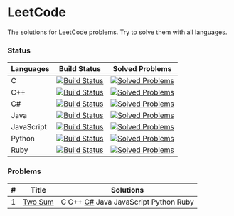 # LeetCode
The solutions for LeetCode problems. Try to solve them with all languages.

### Status
| Languages | Build Status | Solved Problems |
| --------- | ------------ | --------------- |
|C|[![Build Status](https://img.shields.io/appveyor/ci/bigegg/leetcode/c.svg)](https://ci.appveyor.com/project/bigegg/leetcode/branch/c)|[![Solved Problems](https://img.shields.io/badge/Last%20Problem%20ID-0-lightgrey.svg)](https://github.com/BigEgg/LeetCode/tree/C)|
|C++|[![Build Status](https://img.shields.io/appveyor/ci/bigegg/leetcode/c++.svg)](https://ci.appveyor.com/project/bigegg/leetcode/branch/C++)|[![Solved Problems](https://img.shields.io/badge/Last%20Problem%20ID-0-lightgrey.svg)](https://github.com/BigEgg/LeetCode/tree/C++)|
|C#|[![Build Status](https://img.shields.io/appveyor/ci/bigegg/leetcode/csharp.svg)](https://ci.appveyor.com/project/bigegg/leetcode/branch/csharp)|[![Solved Problems](https://img.shields.io/badge/Last%20Problem%20ID-1-blue.svg)](https://github.com/BigEgg/LeetCode/tree/CSharp)|
|Java|[![Build Status](https://img.shields.io/appveyor/ci/bigegg/leetcode/java.svg)](https://ci.appveyor.com/project/bigegg/leetcode/branch/java)|[![Solved Problems](https://img.shields.io/badge/Last%20Problem%20ID-0-lightgrey.svg)](https://github.com/BigEgg/LeetCode/tree/Java)|
|JavaScript|[![Build Status](https://img.shields.io/appveyor/ci/bigegg/leetcode/javascript.svg)](https://ci.appveyor.com/project/bigegg/leetcode/branch/javascript)|[![Solved Problems](https://img.shields.io/badge/Last%20Problem%20ID-0-lightgrey.svg)](https://github.com/BigEgg/LeetCode/tree/JavaScript)|
|Python|[![Build Status](https://img.shields.io/appveyor/ci/bigegg/leetcode/python.svg)](https://ci.appveyor.com/project/bigegg/leetcode/branch/python)|[![Solved Problems](https://img.shields.io/badge/Last%20Problem%20ID-0-lightgrey.svg)](https://github.com/BigEgg/LeetCode/tree/Python)|
|Ruby|[![Build Status](https://img.shields.io/appveyor/ci/bigegg/leetcode/ruby.svg)](https://ci.appveyor.com/project/bigegg/leetcode/branch/ruby)|[![Solved Problems](https://img.shields.io/badge/Last%20Problem%20ID-0-lightgrey.svg)](https://github.com/BigEgg/LeetCode/tree/Ruby)|

### Problems
| # | Title | Solutions |
| - | ----- | --------- |
|1|[Two Sum](https://oj.leetcode.com/problems/two-sum/)| C C++ [C#](./CSharp/LeetCode/001-TwoSum.cs) Java JavaScript Python Ruby |
